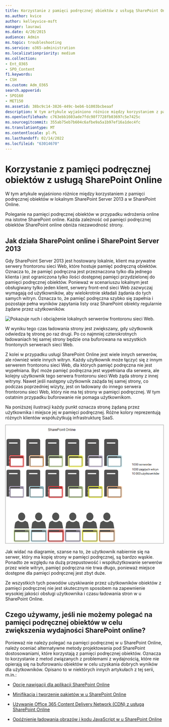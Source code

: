 ```yaml
---
title: Korzystanie z pamięci podręcznej obiektów z usługą SharePoint Online
ms.author: kvice
author: kelleyvice-msft
manager: laurawi
ms.date: 4/20/2015
audience: Admin
ms.topic: troubleshooting
ms.service: o365-administration
ms.localizationpriority: medium
ms.collection:
- Ent_O365
- SPO_Content
f1.keywords:
- CSH
ms.custom: Adm_O365
search.appverid:
- SPO160
- MET150
ms.assetid: 38bc9c14-3826-449c-beb6-b1003bcbeaaf
description: W tym artykule wyjaśniono różnice między korzystaniem z pamięci podręcznej obiektów w lokalnym SharePoint Server 2013 a w SharePoint Online.
ms.openlocfilehash: c763ebb1603ade7fdc98f7728fb03697c5e7425c
ms.sourcegitcommit: 355ab75eb7b604c6afbe9a5a1b97ef16a1dec4fc
ms.translationtype: MT
ms.contentlocale: pl-PL
ms.lasthandoff: 02/14/2022
ms.locfileid: "63014670"
---
```

# <a name="using-the-object-cache-with-sharepoint-online"></a>Korzystanie z pamięci podręcznej obiektów z usługą SharePoint Online

W tym artykule wyjaśniono różnice między korzystaniem z pamięci podręcznej obiektów w lokalnym SharePoint Server 2013 a w SharePoint Online.
  
Poleganie na pamięci podręcznej obiektów w przypadku wdrożenia online ma istotne SharePoint online. Każda zależność od pamięci podręcznej obiektów SharePoint online obniża niezawodność strony. 
  
## <a name="how-the-sharepoint-online-and-sharepoint-server-2013-object-cache-works"></a>Jak działa SharePoint online i SharePoint Server 2013

Gdy SharePoint Server 2013 jest hostowany lokalnie, klient ma prywatne serwery frontoronu sieci Web, które hostuje pamięć podręczną obiektów. Oznacza to, że pamięć podręczna jest przeznaczona tylko dla jednego klienta i jest ograniczona tylko ilości dostępnej pamięci przydzielonej do pamięci podręcznej obiektów. Ponieważ w scenariuszu lokalnym jest obsługiwany tylko jeden klient, serwery front-end sieci Web zazwyczaj wymagają od użytkowników, aby wielokrotnie składali żądania do tych samych witryn. Oznacza to, że pamięć podręczna szybko się zapełnia i pozostaje pełna wyników zapytania listy oraz SharePoint obiekty regularnie żądane przez użytkowników.
  
![Pokazuje ruch i obciążenie lokalnych serwerów frontoronu sieci Web.](../media/a0d38b36-4909-4abb-8d4e-4930814bb3de.png)
  
W wyniku tego czas ładowania strony jest zwiększany, gdy użytkownik odwiedza tę stronę po raz drugi. Po co najmniej czterokrotnych ładowaniach tej samej strony będzie ona buforowana na wszystkich frontonych serwerach sieci Web.
  
Z kolei w przypadku usługi SharePoint Online jest wiele innych serwerów, ale również wiele innych witryn. Każdy użytkownik może łączyć się z innym serwerem frontoronu sieci Web, dla których pamięć podręczna nie jest wypełniana. Być może pamięć podręczna jest wypełniana dla serwera, ale kolejny użytkownik tego serwera frontoronu sieci Web żąda strony z innej witryny. Nawet jeśli następny użytkownik zażąda tej samej strony, co podczas poprzedniej wizyty, jest on ładowany do innego serwera frontoronu sieci Web, który nie ma tej strony w pamięci podręcznej. W tym ostatnim przypadku buforowanie nie pomaga użytkownikom.
  
Na poniższej ilustracji każdy punkt oznacza stronę żądaną przez użytkownika i miejsce jej w pamięci podręcznej. Różne kolory reprezentują różnych klientów współużytkują infrastrukturę SaaS.
  
![Wyświetla wyniki buforowania obiektów w u SharePoint Online.](../media/25d04011-ef83-4cb7-9e04-a6ed490f63c3.png)
  
Jak widać na diagramie, szanse na to, że użytkownik nabiernie się na serwer, który ma kopię strony w pamięci podręcznej, są bardzo wąskie. Ponadto ze względu na dużą przepustowość i współużytkowanie serwerów przez wiele witryn, pamięć podręczna nie trwa długo, ponieważ miejsce dostępne dla pamięci podręcznej jest zbyt duże.
  
Ze wszystkich tych powodów uzyskiwanie przez użytkowników obiektów z pamięci podręcznej nie jest skutecznym sposobem na zapewnienie wysokiej jakości obsługi użytkownika i czasu ładowania stron w u SharePoint Online.
  
## <a name="if-we-cant-rely-on-the-object-cache-to-improve-performance-in-sharepoint-online-what-do-we-use-instead"></a>Czego używamy, jeśli nie możemy polegać na pamięci podręcznej obiektów w celu zwiększenia wydajności SharePoint online?

Ponieważ nie należy polegać na pamięci podręcznej w u SharePoint Online, należy oceniać alternatywne metody projektowania pod SharePoint dostosowaniami, które korzystają z pamięci podręcznej obiektów. Oznacza to korzystanie z metod związanych z problemami z wydajnością, które nie opierają się na buforowaniu obiektów w celu uzyskania dobrych wyników dla użytkowników. Opisano to w niektórych innych artykułach z tej serii, m.in.:
  
- [Opcje nawigacji dla aplikacji SharePoint Online](navigation-options-for-sharepoint-online.md)
    
- [Minifikacja i tworzenie pakietów w u SharePoint Online](minification-and-bundling-in-sharepoint-online.md)
    
- [Używanie Office 365 Content Delivery Network (CDN) z usługą SharePoint Online](use-microsoft-365-cdn-with-spo.md)
    
- [Opóźnienie ładowania obrazów i kodu JavaScript w u SharePoint Online](delay-loading-images-and-javascript-in-sharepoint-online.md)
    